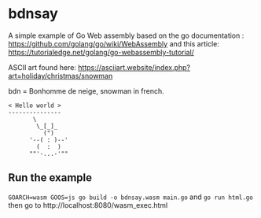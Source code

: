 # bdnsay
A simple example of Go Web assembly based on the go documentation :
https://github.com/golang/go/wiki/WebAssembly and this article: https://tutorialedge.net/golang/go-webassembly-tutorial/

ASCII art found here: https://asciiart.website/index.php?art=holiday/christmas/snowman

bdn = Bonhomme de neige, snowman in french.

```
< Hello world > 
---------------
       \
        \_[_]_  
          (")  
      '--( : )--'
        (  :  )
      ""'-...-'""
```

## Run the example
```GOARCH=wasm GOOS=js go build -o bdnsay.wasm main.go```
and 
```go run html.go```
then go to http://localhost:8080/wasm_exec.html
